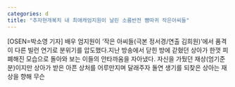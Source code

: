 ```yaml
---
categories: d
title: "추자현개복치 내 최애캐엄지원이 날린 소름반전 뺨따귀 작은아씨들"
---
```

[OSEN=박소영 기자] 배우 엄지원이 ‘작은 아씨들(극본 정서경/연출 김희원)’에서 품격이 다른 빌런 연기로 분위기를 압도했다.지난 방송에서 닫힌 방에 갇혔던 상아가 한껏 피폐해진 모습으로 돌아와 보는 이들의 안타까움을 자아냈다. 자신을 가뒀던 재상(엄기준 분)이지만 상아가 받은 아픈 상처를 어루만지며 달래주자 돌연 생기를 되찾은 상아는 재상을 향해 무슨